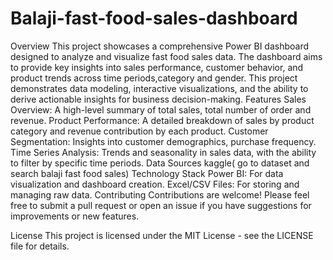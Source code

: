 # Balaji-fast-food-sales-dashboard
Overview
This project showcases a comprehensive Power BI dashboard designed to analyze and visualize fast food sales data. The dashboard aims to provide key insights into sales performance, customer behavior, and product trends across  time periods,category and gender. This project demonstrates data modeling, interactive visualizations, and the ability to derive actionable insights for business decision-making.
Features
Sales Overview: A high-level summary of total sales,  total number of order and revenue.
Product Performance: A detailed breakdown of sales by product category and revenue contribution by each product.
Customer Segmentation: Insights into customer demographics, purchase frequency.
Time Series Analysis: Trends and seasonality in sales data, with the ability to filter by specific time periods.
Data Sources
kaggle( go to dataset and search balaji fast food sales)
Technology Stack
Power BI: For data visualization and dashboard creation.
Excel/CSV Files: For storing and managing raw data.
Contributing
Contributions are welcome! Please feel free to submit a pull request or open an issue if you have suggestions for improvements or new features.

License
This project is licensed under the MIT License - see the LICENSE file for details.
